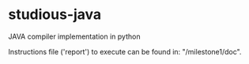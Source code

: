 # studious-java
JAVA compiler implementation in python 

Instructions file ('report') to execute can be found in: "/milestone1/doc".
